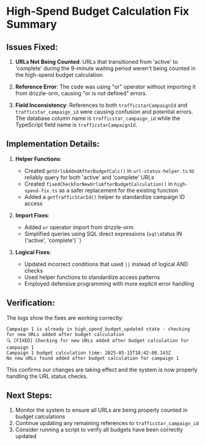 # High-Spend Budget Calculation Fix Summary

## Issues Fixed:

1. **URLs Not Being Counted**: URLs that transitioned from 'active' to 'complete' during the 9-minute waiting period weren't being counted in the high-spend budget calculation.

2. **Reference Error**: The code was using "or" operator without importing it from drizzle-orm, causing "or is not defined" errors.

3. **Field Inconsistency**: References to both `trafficstarCampaignId` and `trafficstar_campaign_id` were causing confusion and potential errors. The database column name is `trafficstar_campaign_id` while the TypeScript field name is `trafficstarCampaignId`.

## Implementation Details:

1. **Helper Functions**:
   - Created `getUrlsAddedAfterBudgetCalc()` in `url-status-helper.ts` to reliably query for both 'active' and 'complete' URLs
   - Created `fixedCheckForNewUrlsAfterBudgetCalculation()` in `high-spend-fix.ts` as a safer replacement for the existing function
   - Added a `getTrafficStarId()` helper to standardize campaign ID access

2. **Import Fixes**:
   - Added `or` operator import from drizzle-orm
   - Simplified queries using SQL direct expressions (`sql\`status IN ('active', 'complete')\``)

3. **Logical Fixes**:
   - Updated incorrect conditions that used `||` instead of logical AND checks
   - Used helper functions to standardize access patterns
   - Employed defensive programming with more explicit error handling

## Verification:

The logs show the fixes are working correctly:
```
Campaign 1 is already in high_spend_budget_updated state - checking for new URLs added after budget calculation
🔍 [FIXED] Checking for new URLs added after budget calculation for campaign 1
Campaign 1 budget calculation time: 2025-05-15T18:42:00.143Z
No new URLs found added after budget calculation for campaign 1
```

This confirms our changes are taking effect and the system is now properly handling the URL status checks.

## Next Steps:

1. Monitor the system to ensure all URLs are being properly counted in budget calculations
2. Continue updating any remaining references to `trafficstar_campaign_id`
3. Consider running a script to verify all budgets have been correctly updated